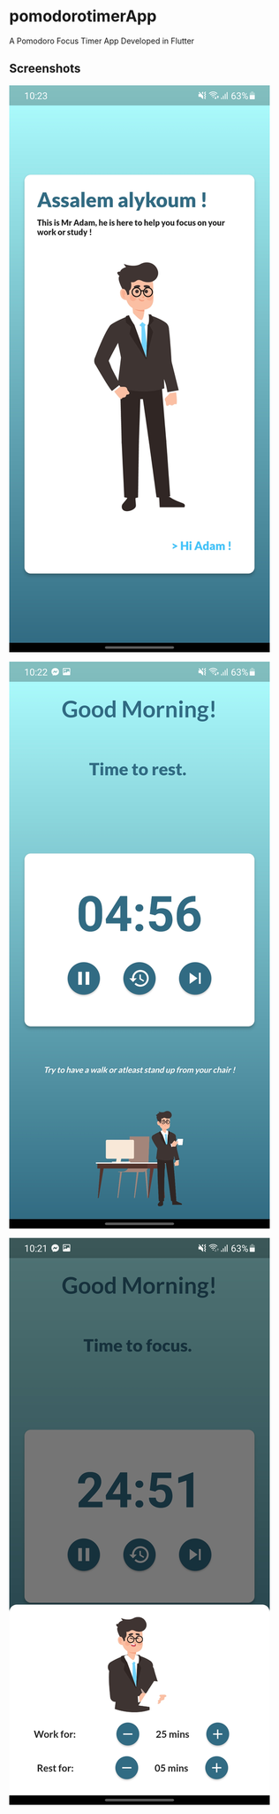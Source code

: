 # pomodorotimerApp 

A Pomodoro Focus Timer App
Developed in Flutter

## Screenshots
![Pomodoro onBoarding Screenshot](https://github.com/kader46/Simple_Pomodoro_App/blob/master/ScreenShots/onBoard1.jpg?raw=true)

![Pomodoro Timer Screenshot](https://github.com/kader46/Simple_Pomodoro_App/blob/master/ScreenShots/rest%20time%20screenshoot.jpg?raw=true)

![Pomodoro Setting Screenshot](https://github.com/kader46/Simple_Pomodoro_App/blob/master/ScreenShots/setting%20screenshoot.jpg?raw=true)
